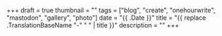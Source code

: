 +++
draft = true
thumbnail = ""
tags = ["blog", "create", "onehourwrite", "mastodon", "gallery", "photo"]
date = "{{ .Date }}"
title = "{{ replace .TranslationBaseName "-" " " | title }}"
description = ""
+++
